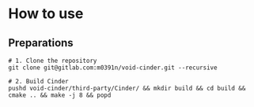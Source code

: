 # How to use

## Preparations

    # 1. Clone the repository
    git clone git@gitlab.com:m0391n/void-cinder.git --recursive
    
    # 2. Build Cinder
    pushd void-cinder/third-party/Cinder/ && mkdir build && cd build && cmake .. && make -j 8 && popd